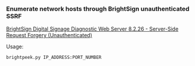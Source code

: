 ### Enumerate network hosts through BrightSign unauthenticated SSRF

[BrightSign Digital Signage Diagnostic Web Server 8.2.26 - Server-Side Request Forgery (Unauthenticated)](https://www.exploit-db.com/exploits/48843)

Usage:
```
brightpeek.py IP_ADDRESS:PORT_NUMBER
```
